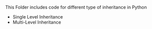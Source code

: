 This Folder includes code for different type of inheritance in Python

- Single Level Inheritance
- Multi-Level Inheritance
